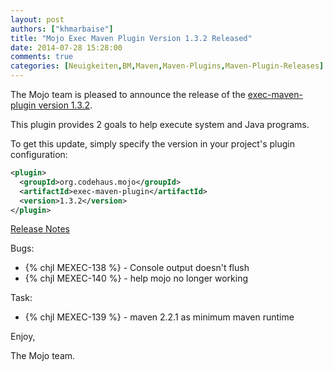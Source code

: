 ```yaml
---
layout: post
authors: ["khmarbaise"]
title: "Mojo Exec Maven Plugin Version 1.3.2 Released"
date: 2014-07-28 15:28:00
comments: true
categories: [Neuigkeiten,BM,Maven,Maven-Plugins,Maven-Plugin-Releases]
---
```

The Mojo team is pleased to announce the release of the 
[exec-maven-plugin version 1.3.2](http://mojo.codehaus.org/exec-maven-plugin/).

This plugin provides 2 goals to help execute system and Java programs.

To get this update, simply specify the version in your project's plugin
configuration:

``` xml
<plugin>
  <groupId>org.codehaus.mojo</groupId>
  <artifactId>exec-maven-plugin</artifactId>
  <version>1.3.2</version>
</plugin>
```
<!-- more -->

[Release Notes](https://jira.codehaus.org/secure/ReleaseNote.jspa?projectId=11240&version=20533)

Bugs:

 * {% chjl MEXEC-138 %} - Console output doesn't flush
 * {% chjl MEXEC-140 %} - help mojo no longer working

Task:

 * {% chjl MEXEC-139 %} - maven 2.2.1 as minimum maven runtime

Enjoy,

The Mojo team.
